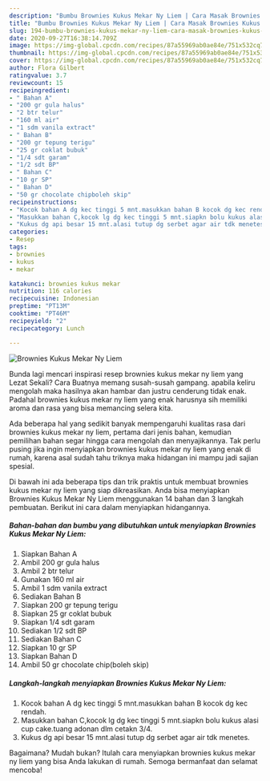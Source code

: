 ```yaml
---
description: "Bumbu Brownies Kukus Mekar Ny Liem | Cara Masak Brownies Kukus Mekar Ny Liem Yang Enak Dan Mudah"
title: "Bumbu Brownies Kukus Mekar Ny Liem | Cara Masak Brownies Kukus Mekar Ny Liem Yang Enak Dan Mudah"
slug: 194-bumbu-brownies-kukus-mekar-ny-liem-cara-masak-brownies-kukus-mekar-ny-liem-yang-enak-dan-mudah
date: 2020-09-27T16:38:14.709Z
image: https://img-global.cpcdn.com/recipes/87a55969ab0ae84e/751x532cq70/brownies-kukus-mekar-ny-liem-foto-resep-utama.jpg
thumbnail: https://img-global.cpcdn.com/recipes/87a55969ab0ae84e/751x532cq70/brownies-kukus-mekar-ny-liem-foto-resep-utama.jpg
cover: https://img-global.cpcdn.com/recipes/87a55969ab0ae84e/751x532cq70/brownies-kukus-mekar-ny-liem-foto-resep-utama.jpg
author: Flora Gilbert
ratingvalue: 3.7
reviewcount: 15
recipeingredient:
- " Bahan A"
- "200 gr gula halus"
- "2 btr telur"
- "160 ml air"
- "1 sdm vanila extract"
- " Bahan B"
- "200 gr tepung terigu"
- "25 gr coklat bubuk"
- "1/4 sdt garam"
- "1/2 sdt BP"
- " Bahan C"
- "10 gr SP"
- " Bahan D"
- "50 gr chocolate chipboleh skip"
recipeinstructions:
- "Kocok bahan A dg kec tinggi 5 mnt.masukkan bahan B kocok dg kec rendah."
- "Masukkan bahan C,kocok lg dg kec tinggi 5 mnt.siapkn bolu kukus alasi cup cake.tuang adonan dlm cetakn 3/4."
- "Kukus dg api besar 15 mnt.alasi tutup dg serbet agar air tdk menetes."
categories:
- Resep
tags:
- brownies
- kukus
- mekar

katakunci: brownies kukus mekar 
nutrition: 116 calories
recipecuisine: Indonesian
preptime: "PT13M"
cooktime: "PT46M"
recipeyield: "2"
recipecategory: Lunch

---
```



![Brownies Kukus Mekar Ny Liem](https://img-global.cpcdn.com/recipes/87a55969ab0ae84e/751x532cq70/brownies-kukus-mekar-ny-liem-foto-resep-utama.jpg)

Bunda lagi mencari inspirasi resep brownies kukus mekar ny liem yang Lezat Sekali? Cara Buatnya memang susah-susah gampang. apabila keliru mengolah maka hasilnya akan hambar dan justru cenderung tidak enak. Padahal brownies kukus mekar ny liem yang enak harusnya sih memiliki aroma dan rasa yang bisa memancing selera kita.



Ada beberapa hal yang sedikit banyak mempengaruhi kualitas rasa dari brownies kukus mekar ny liem, pertama dari jenis bahan, kemudian pemilihan bahan segar hingga cara mengolah dan menyajikannya. Tak perlu pusing jika ingin menyiapkan brownies kukus mekar ny liem yang enak di rumah, karena asal sudah tahu triknya maka hidangan ini mampu jadi sajian spesial.


Di bawah ini ada beberapa tips dan trik praktis untuk membuat brownies kukus mekar ny liem yang siap dikreasikan. Anda bisa menyiapkan Brownies Kukus Mekar Ny Liem menggunakan 14 bahan dan 3 langkah pembuatan. Berikut ini cara dalam menyiapkan hidangannya.

<!--inarticleads1-->

##### Bahan-bahan dan bumbu yang dibutuhkan untuk menyiapkan Brownies Kukus Mekar Ny Liem:

1. Siapkan  Bahan A
1. Ambil 200 gr gula halus
1. Ambil 2 btr telur
1. Gunakan 160 ml air
1. Ambil 1 sdm vanila extract
1. Sediakan  Bahan B
1. Siapkan 200 gr tepung terigu
1. Siapkan 25 gr coklat bubuk
1. Siapkan 1/4 sdt garam
1. Sediakan 1/2 sdt BP
1. Sediakan  Bahan C
1. Siapkan 10 gr SP
1. Siapkan  Bahan D
1. Ambil 50 gr chocolate chip(boleh skip)




<!--inarticleads2-->

##### Langkah-langkah menyiapkan Brownies Kukus Mekar Ny Liem:

1. Kocok bahan A dg kec tinggi 5 mnt.masukkan bahan B kocok dg kec rendah.
1. Masukkan bahan C,kocok lg dg kec tinggi 5 mnt.siapkn bolu kukus alasi cup cake.tuang adonan dlm cetakn 3/4.
1. Kukus dg api besar 15 mnt.alasi tutup dg serbet agar air tdk menetes.




Bagaimana? Mudah bukan? Itulah cara menyiapkan brownies kukus mekar ny liem yang bisa Anda lakukan di rumah. Semoga bermanfaat dan selamat mencoba!
